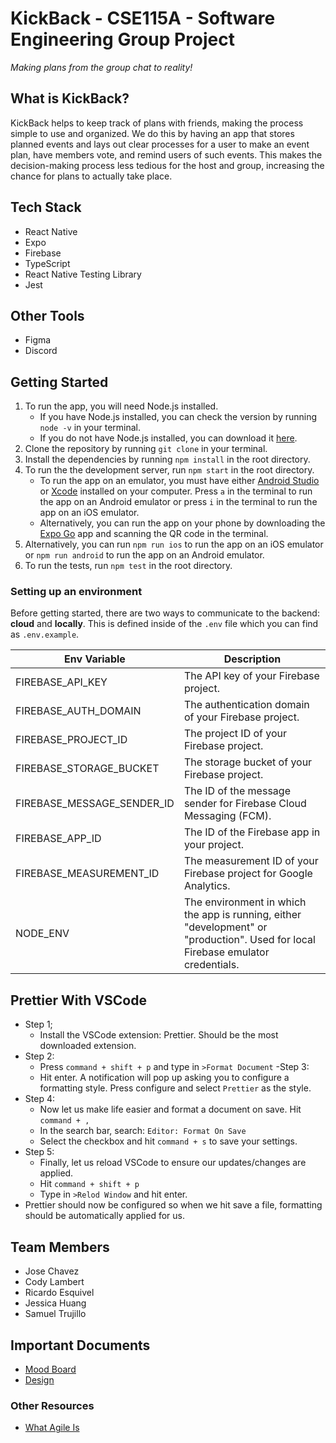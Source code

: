# KickBack - CSE115A - Software Engineering Group Project

_Making plans from the group chat to reality!_

## What is KickBack?

KickBack helps to keep track of plans with friends, making the process simple to use and organized. We do this by having an app that stores planned events and lays out clear processes for a user to make an event plan, have members vote, and remind users of such events. This makes the decision-making process less tedious for the host and group, increasing the chance for plans to actually take place.

## Tech Stack

- React Native
- Expo
- Firebase
- TypeScript
- React Native Testing Library
- Jest

## Other Tools

- Figma
- Discord

## Getting Started

1. To run the app, you will need Node.js installed.
   - If you have Node.js installed, you can check the version by running `node -v` in your terminal.
   - If you do not have Node.js installed, you can download it [here](https://nodejs.org/en/download/).
2. Clone the repository by running `git clone` in your terminal.
3. Install the dependencies by running `npm install` in the root directory.
4. To run the the development server, run `npm start` in the root directory.
   - To run the app on an emulator, you must have either [Android Studio](https://developer.android.com/studio) or [Xcode](https://developer.apple.com/xcode/) installed on your computer. Press `a` in the terminal to run the app on an Android emulator or press `i` in the terminal to run the app on an iOS emulator.
   - Alternatively, you can run the app on your phone by downloading the [Expo Go](https://expo.dev/client) app and scanning the QR code in the terminal.
5. Alternatively, you can run `npm run ios` to run the app on an iOS emulator or `npm run android` to run the app on an Android emulator.
6. To run the tests, run `npm test` in the root directory.

### Setting up an environment

Before getting started, there are two ways to communicate to the backend: **cloud** and **locally**. This is defined inside of the `.env` file which you can find as `.env.example`. <br>

| Env Variable               | Description                                                                                                                      |
| -------------------------- | -------------------------------------------------------------------------------------------------------------------------------- |
| FIREBASE_API_KEY           | The API key of your Firebase project.                                                                                            |
| FIREBASE_AUTH_DOMAIN       | The authentication domain of your Firebase project.                                                                              |
| FIREBASE_PROJECT_ID        | The project ID of your Firebase project.                                                                                         |
| FIREBASE_STORAGE_BUCKET    | The storage bucket of your Firebase project.                                                                                     |
| FIREBASE_MESSAGE_SENDER_ID | The ID of the message sender for Firebase Cloud Messaging (FCM).                                                                 |
| FIREBASE_APP_ID            | The ID of the Firebase app in your project.                                                                                      |
| FIREBASE_MEASUREMENT_ID    | The measurement ID of your Firebase project for Google Analytics.                                                                |
| NODE_ENV                   | The environment in which the app is running, either "development" or "production". Used for local Firebase emulator credentials. |

## Prettier With VSCode

- Step 1;
  - Install the VSCode extension: Prettier. Should be the most downloaded extension.
- Step 2:
  - Press `command + shift + p` and type in `>Format Document`
    -Step 3:
  - Hit enter. A notification will pop up asking you to configure a formatting style.
    Press configure and select `Prettier` as the style.
- Step 4:
  - Now let us make life easier and format a document on save. Hit `command + ,`
  - In the search bar, search: `Editor: Format On Save`
  - Select the checkbox and hit `command + s` to save your settings.
- Step 5:
  - Finally, let us reload VSCode to ensure our updates/changes are applied.
  - Hit `command + shift + p`
  - Type in `>Relod Window` and hit enter.
- Prettier should now be configured so when we hit save a file, formatting should be
  automatically applied for us.

## Team Members

- Jose Chavez
- Cody Lambert
- Ricardo Esquivel
- Jessica Huang
- Samuel Trujillo

## Important Documents

- [Mood Board](https://www.figma.com/file/XdkA43g5a9kYNpI0tNyCUO/KickBack-Moodboard?node-id=0%3A1&t=42wjLoG4YRCPCacw-1)
- [Design](https://www.figma.com/file/IK7C2mnoJrh80PpY9Ki7d8/KickBack-High-fi?node-id=0%3A1&t=xP0ewGHmK7THyK9U-1)

### Other Resources

- [What Agile Is](https://www.atlassian.com/agile)
